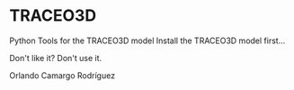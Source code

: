 # TRACEO3D
Python Tools for the TRACEO3D model
Install the TRACEO3D model first...

Don't like it? Don't use it. 

Orlando Camargo Rodríguez
